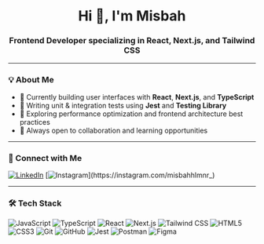 <h1 align="center">Hi 👋, I'm Misbah</h1>
<h3 align="center">Frontend Developer specializing in React, Next.js, and Tailwind CSS</h3>

---

### 💡 About Me

- 🔭 Currently building user interfaces with **React**, **Next.js**, and **TypeScript**
- 🧪 Writing unit & integration tests using **Jest** and **Testing Library**
- 🌱 Exploring performance optimization and frontend architecture best practices
- 💬 Always open to collaboration and learning opportunities

---

### 🔗 Connect with Me

[![LinkedIn](https://img.shields.io/badge/-LinkedIn-blue?style=flat-square&logo=linkedin&link=https://linkedin.com/in/misbahlmnr)](https://linkedin.com/in/misbahlmnr)
[![Instagram](https://img.shields.io/badge/-Instagram-E4405F?style=flat-square&logo=instagram&logoColor=white&link=https://instagram.com/misbahhlmnr_)](https://instagram.com/misbahhlmnr_)

---

### 🛠️ Tech Stack

![JavaScript](https://img.shields.io/badge/-JavaScript-black?style=flat-square&logo=javascript)
![TypeScript](https://img.shields.io/badge/-TypeScript-007acc?style=flat-square&logo=typescript)
![React](https://img.shields.io/badge/-React-black?style=flat-square&logo=react)
![Next.js](https://img.shields.io/badge/-Next.js-black?style=flat-square&logo=next.js)
![Tailwind CSS](https://img.shields.io/badge/-TailwindCSS-38B2AC?style=flat-square&logo=tailwind-css)
![HTML5](https://img.shields.io/badge/-HTML5-E34F26?style=flat-square&logo=html5)
![CSS3](https://img.shields.io/badge/-CSS3-1572B6?style=flat-square&logo=css3)
![Git](https://img.shields.io/badge/-Git-F05032?style=flat-square&logo=git)
![GitHub](https://img.shields.io/badge/-GitHub-181717?style=flat-square&logo=github)
![Jest](https://img.shields.io/badge/-Jest-C21325?style=flat-square&logo=jest)
![Postman](https://img.shields.io/badge/-Postman-FF6C37?style=flat-square&logo=postman)
![Figma](https://img.shields.io/badge/-Figma-F24E1E?style=flat-square&logo=figma)

